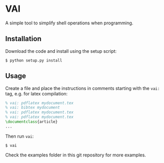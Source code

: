 # VAI
A simple tool to simplify shell operations when programming.

## Installation

Download the code and install using the setup script:

```Shell
$ python setup.py install
```

## Usage

Create a file and place the instructions in comments starting with the ``vai:`` tag, e.g. for latex compilation:

```Latex
% vai: pdflatex mydocument.tex
% vai: bibtex mydocument
% vai: pdflatex mydocument.tex
% vai: pdflatex mydocument.tex
\documentclass{article}
...
```

Then run ``vai``:

```Shell
$ vai
```

Check the examples folder in this git repository for more examples.
